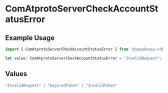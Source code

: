 # ComAtprotoServerCheckAccountStatusError

## Example Usage

```typescript
import { ComAtprotoServerCheckAccountStatusError } from "@speakeasy-sdks/bluesky/models/errors";

let value: ComAtprotoServerCheckAccountStatusError = "InvalidRequest";
```

## Values

```typescript
"InvalidRequest" | "ExpiredToken" | "InvalidToken"
```